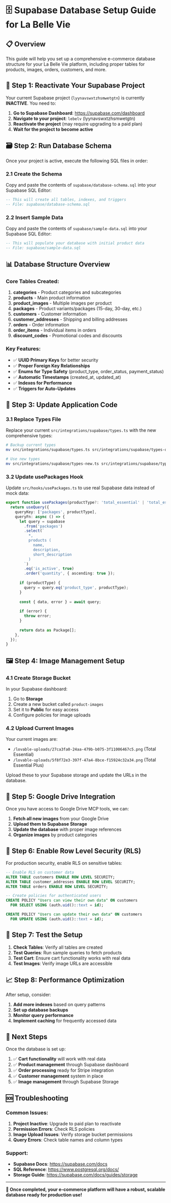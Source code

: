 # 🗄️ Supabase Database Setup Guide for La Belle Vie

## 📋 Overview

This guide will help you set up a comprehensive e-commerce database structure for your La Belle Vie platform, including proper tables for products, images, orders, customers, and more.

## 🚀 Step 1: Reactivate Your Supabase Project

Your current Supabase project (`lyynavswxtzhsmwetgtn`) is currently **INACTIVE**. You need to:

1. **Go to Supabase Dashboard**: https://supabase.com/dashboard
2. **Navigate to your project**: `lebelv` (lyynavswxtzhsmwetgtn)
3. **Reactivate the project** (may require upgrading to a paid plan)
4. **Wait for the project to become active**

## 🗃️ Step 2: Run Database Schema

Once your project is active, execute the following SQL files in order:

### 2.1 Create the Schema
Copy and paste the contents of `supabase/database-schema.sql` into your Supabase SQL Editor:

```sql
-- This will create all tables, indexes, and triggers
-- File: supabase/database-schema.sql
```

### 2.2 Insert Sample Data
Copy and paste the contents of `supabase/sample-data.sql` into your Supabase SQL Editor:

```sql
-- This will populate your database with initial product data
-- File: supabase/sample-data.sql
```

## 📊 Database Structure Overview

### Core Tables Created:

1. **categories** - Product categories and subcategories
2. **products** - Main product information
3. **product_images** - Multiple images per product
4. **packages** - Product variants/packages (15-day, 30-day, etc.)
5. **customers** - Customer information
6. **customer_addresses** - Shipping and billing addresses
7. **orders** - Order information
8. **order_items** - Individual items in orders
9. **discount_codes** - Promotional codes and discounts

### Key Features:

- ✅ **UUID Primary Keys** for better security
- ✅ **Proper Foreign Key Relationships**
- ✅ **Enums for Type Safety** (product_type, order_status, payment_status)
- ✅ **Automatic Timestamps** (created_at, updated_at)
- ✅ **Indexes for Performance**
- ✅ **Triggers for Auto-Updates**

## 🔄 Step 3: Update Application Code

### 3.1 Replace Types File
Replace your current `src/integrations/supabase/types.ts` with the new comprehensive types:

```bash
# Backup current types
mv src/integrations/supabase/types.ts src/integrations/supabase/types-old.ts

# Use new types
mv src/integrations/supabase/types-new.ts src/integrations/supabase/types.ts
```

### 3.2 Update usePackages Hook
Update `src/hooks/usePackages.ts` to use real Supabase data instead of mock data:

```typescript
export function usePackages(productType?: 'total_essential' | 'total_essential_plus') {
  return useQuery({
    queryKey: ['packages', productType],
    queryFn: async () => {
      let query = supabase
        .from('packages')
        .select(`
          *,
          products (
            name,
            description,
            short_description
          )
        `)
        .eq('is_active', true)
        .order('quantity', { ascending: true });
      
      if (productType) {
        query = query.eq('product_type', productType);
      }
      
      const { data, error } = await query;
      
      if (error) {
        throw error;
      }
      
      return data as Package[];
    },
  });
}
```

## 🖼️ Step 4: Image Management Setup

### 4.1 Create Storage Bucket
In your Supabase dashboard:

1. Go to **Storage**
2. Create a new bucket called `product-images`
3. Set it to **Public** for easy access
4. Configure policies for image uploads

### 4.2 Upload Current Images
Your current images are:
- `/lovable-uploads/27ca3fa0-24aa-479b-b075-3f11006467c5.png` (Total Essential)
- `/lovable-uploads/5f8f72e3-397f-47a4-8bce-f15924c32a34.png` (Total Essential Plus)

Upload these to your Supabase storage and update the URLs in the database.

## 📱 Step 5: Google Drive Integration

Once you have access to Google Drive MCP tools, we can:

1. **Fetch all new images** from your Google Drive
2. **Upload them to Supabase Storage**
3. **Update the database** with proper image references
4. **Organize images** by product categories

## 🔧 Step 6: Enable Row Level Security (RLS)

For production security, enable RLS on sensitive tables:

```sql
-- Enable RLS on customer data
ALTER TABLE customers ENABLE ROW LEVEL SECURITY;
ALTER TABLE customer_addresses ENABLE ROW LEVEL SECURITY;
ALTER TABLE orders ENABLE ROW LEVEL SECURITY;

-- Create policies for authenticated users
CREATE POLICY "Users can view their own data" ON customers
  FOR SELECT USING (auth.uid()::text = id);

CREATE POLICY "Users can update their own data" ON customers
  FOR UPDATE USING (auth.uid()::text = id);
```

## 🧪 Step 7: Test the Setup

1. **Check Tables**: Verify all tables are created
2. **Test Queries**: Run sample queries to fetch products
3. **Test Cart**: Ensure cart functionality works with real data
4. **Test Images**: Verify image URLs are accessible

## 📈 Step 8: Performance Optimization

After setup, consider:

1. **Add more indexes** based on query patterns
2. **Set up database backups**
3. **Monitor query performance**
4. **Implement caching** for frequently accessed data

## 🎯 Next Steps

Once the database is set up:

1. ✅ **Cart functionality** will work with real data
2. ✅ **Product management** through Supabase dashboard
3. ✅ **Order processing** ready for Stripe integration
4. ✅ **Customer management** system in place
5. ✅ **Image management** through Supabase Storage

## 🆘 Troubleshooting

### Common Issues:

1. **Project Inactive**: Upgrade to paid plan to reactivate
2. **Permission Errors**: Check RLS policies
3. **Image Upload Issues**: Verify storage bucket permissions
4. **Query Errors**: Check table names and column types

### Support:

- **Supabase Docs**: https://supabase.com/docs
- **SQL Reference**: https://www.postgresql.org/docs/
- **Storage Guide**: https://supabase.com/docs/guides/storage

---

**🎉 Once completed, your e-commerce platform will have a robust, scalable database ready for production use!**

